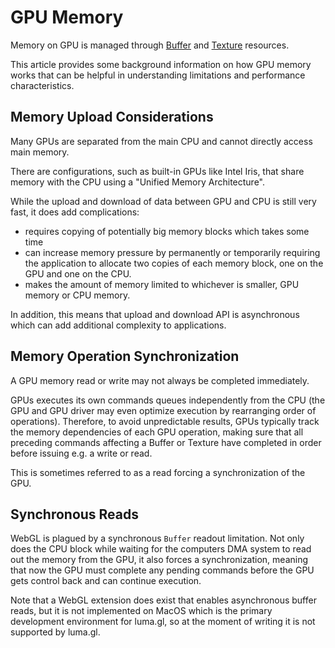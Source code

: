 # GPU Memory

Memory on GPU is managed through [Buffer](/docs/api-guide/gpu/gpu-buffers) and [Texture](/docs/api-guide/gpu/gpu-textures) resources.

This article provides some background information on how GPU memory works that can be helpful in understanding limitations and performance characteristics.

## Memory Upload Considerations

Many GPUs are separated from the main CPU and cannot directly access main memory. 

There are configurations, such as built-in GPUs like Intel Iris, that share memory with the CPU using a "Unified Memory Architecture". 

While the upload and download of data between GPU and CPU is still very fast, it does add complications:
- requires copying of potentially big memory blocks which takes some time
- can increase memory pressure by permanently or temporarily requiring the application to allocate two copies of each memory block, one on the GPU and one on the CPU.
- makes the amount of memory limited to whichever is smaller, GPU memory or CPU memory.

In addition, this means that upload and download API is asynchronous which can add additional complexity to applications.

## Memory Operation Synchronization

A GPU memory read or write may not always be completed immediately.

GPUs executes its own commands queues independently from the CPU (the GPU and GPU driver may even optimize execution by rearranging order of operations). Therefore, to avoid unpredictable results, GPUs typically track the memory dependencies of each GPU operation, making sure that all preceding commands affecting a Buffer or Texture have completed in order before issuing e.g. a write or read. 

This is sometimes referred to as a read forcing a synchronization of the GPU.

## Synchronous Reads

WebGL is plagued by a synchronous `Buffer` readout limitation. Not only does the CPU block while waiting for the computers DMA system to read out the memory from the GPU, it also forces a synchronization, meaning that now the GPU must complete any pending commands before the GPU gets control back and can continue execution.
 
Note that a WebGL extension does exist that enables asynchronous buffer reads, but it is not implemented on MacOS which is the primary development environment for luma.gl, so at the moment of writing it is not supported by luma.gl.
